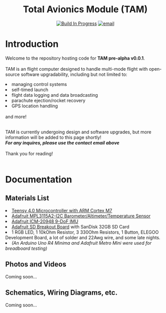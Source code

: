 <!-- header -->

<h1 align="center">Total Avionics Module (TAM)</h1>
<p align="center">
<a href=""><img src="https://img.shields.io/badge/version-pre_alpha_v0.0.1-red" alt="Build In Progress"></a>
<a href="mailto:abhigyaa@uci.edu"><img src="https://img.shields.io/badge/contact-abhigyaa@uci.edu-blue" alt="email"></a>
</p>

<!-- introduction --> 

# Introduction 
Welcome to the repository hosting code for <b>TAM pre-alpha v0.0.1</b>. <br><br>
TAM is an flight computer designed to handle multi-mode flight with open-source software upgradability, including but not limited to:
<li>managing control systems</li><li>self-timed launch</li><li>flight data logging and data broadcasting</li><li>parachute ejection/rocket recovery</li><li>GPS location handling</li> <br>and more! <br><br>

TAM is currently undergoing design and software upgrades, but more information will be added to this page shortly! <br>
<b><i>For any inquires, please use the contact email above</b></i><br><br>
Thank you for reading! <br><br>

<!-- documentation -->

# Documentation 
## Materials List 
<li> <a href="https://www.pjrc.com/store/teensy40.html">Teensy 4.0 Microcontroller with ARM Cortex M7</a> </li>
<li> <a href="https://www.adafruit.com/product/1893?gclid=CjwKCAjwjaWoBhAmEiwAXz8DBbLDT-5seaA8vgF_WWSk99L6WS4i_5ePbcoDpMWpPAwpMfeOV1QisxoCh2IQAvD_BwE">Adafruit MPL3115A2-I2C Barometer/Altimeter/Temperature Sensor</a></li>
<li> <a href="https://learn.adafruit.com/adafruit-tdk-invensense-icm-20948-9-dof-imu">Adafruit ICM-20948 9-DoF IMU</a> </li>
<li> <a href="https://www.adafruit.com/product/254">Adafruit SD Breakout Board</a> with SanDisk 32GB SD Card </li>
<li> 1 RGB LED, 1 10kOhm Resistor, 3 330Ohm Resistors, 1 Button, ELEGOO Development Board, a lot of solder and 22Awg wire, and some late nights. </li>
<li> <i>(An Arduino Uno R4 Minima and Adafruit Metro Mini were used for breadboard testing)</i></li>


## Photos and Videos 
Coming soon...

## Schematics, Wiring Diagrams, etc. 
Coming soon...

